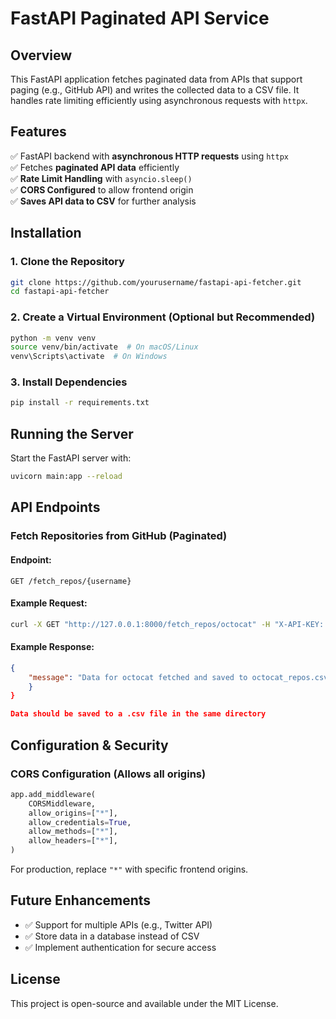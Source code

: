 # FastAPI Paginated API Service

## Overview
This FastAPI application fetches paginated data from APIs that support paging (e.g., GitHub API) and writes the collected data to a CSV file. It handles rate limiting efficiently using asynchronous requests with `httpx`.

## Features
✅ FastAPI backend with **asynchronous HTTP requests** using `httpx`  
✅ Fetches **paginated API data** efficiently  
✅ **Rate Limit Handling** with `asyncio.sleep()`  
✅ **CORS Configured** to allow frontend origin  
✅ **Saves API data to CSV** for further analysis  

## Installation
### **1. Clone the Repository**
```bash
git clone https://github.com/yourusername/fastapi-api-fetcher.git
cd fastapi-api-fetcher
```

### **2. Create a Virtual Environment (Optional but Recommended)**
```bash
python -m venv venv
source venv/bin/activate  # On macOS/Linux
venv\Scripts\activate  # On Windows
```

### **3. Install Dependencies**
```bash
pip install -r requirements.txt
```

## Running the Server
Start the FastAPI server with:
```bash
uvicorn main:app --reload
```

## API Endpoints
### **Fetch Repositories from GitHub (Paginated)**
#### **Endpoint:**
```http
GET /fetch_repos/{username}
```
#### **Example Request:**
```bash
curl -X GET "http://127.0.0.1:8000/fetch_repos/octocat" -H "X-API-KEY: your_api_key"
```
#### **Example Response:**
```json
{
    "message": "Data for octocat fetched and saved to octocat_repos.csv.",
    }
}

Data should be saved to a .csv file in the same directory
```

## Configuration & Security
### **CORS Configuration** (Allows all origins)
```python
app.add_middleware(
    CORSMiddleware,
    allow_origins=["*"],
    allow_credentials=True,
    allow_methods=["*"],
    allow_headers=["*"],
)
```
For production, replace `"*"` with specific frontend origins.


## Future Enhancements
- ✅ Support for multiple APIs (e.g., Twitter API)
- ✅ Store data in a database instead of CSV
- ✅ Implement authentication for secure access

## License
This project is open-source and available under the MIT License.
